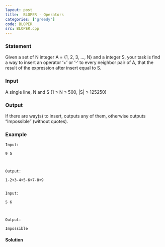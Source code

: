 ```yaml
---
layout: post
title:  BLOPER - Operators
categories: ['greedy']
code: BLOPER
src: BLOPER.cpp
---
```


### **Statement**

Given a set of N integer A = {1, 2, 3, …, N} and a integer S, your task is
find a way to insert an operator ‘+’ or ‘-‘ to every neighbor pair of A, that
the result of the expression after insert equal to S.

### Input

A single line, N and S (1 ≤ N ≤ 500, |S| ≤ 125250)

### Output

If there are way(s) to insert, outputs any of them, otherwise outputs
“Impossible” (without quotes).

### Example

    
    
    Input:
    9 5
    
    Output:
    1-2+3-4+5-6+7-8+9
    
    
    Input:
    5 6
    
    Output:
    Impossible



#### **Solution**



